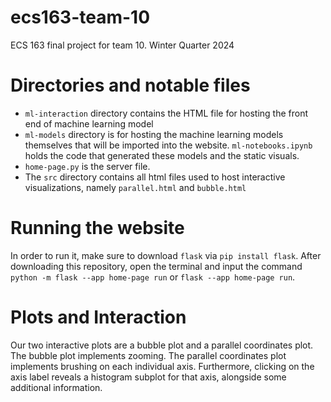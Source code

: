 # ecs163-team-10
ECS 163 final project for team 10. Winter Quarter 2024

# Directories and notable files
- ```ml-interaction``` directory contains the HTML file for hosting the front end of machine learning model
- ```ml-models``` directory is for hosting the machine learning models themselves that will be imported into the website. `ml-notebooks.ipynb` holds the code that generated these models and the static visuals.
- ```home-page.py``` is the server file.
- The `src` directory contains all html files used to host interactive visualizations, namely `parallel.html` and `bubble.html`

# Running the website
In order to run it, make sure to download `flask` via `pip install flask`. After downloading this repository, open the terminal and input the command `python -m flask --app home-page run` or `flask --app home-page run`.

# Plots and Interaction
Our two interactive plots are a bubble plot and a parallel coordinates plot. The bubble plot implements zooming. The parallel coordinates plot implements brushing on each individual axis. Furthermore, clicking on the axis label reveals a histogram subplot for that axis, alongside some additional information.
